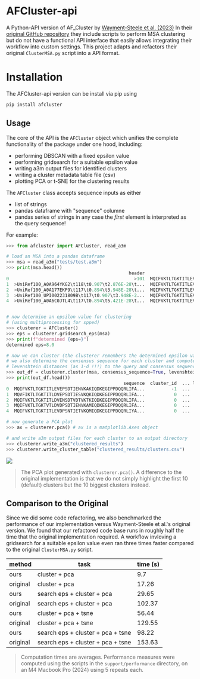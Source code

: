 # AFCluster-api

A Python-API version of AF_Cluster by [Wayment-Steele et al. (2023)](https://doi.org/10.1038/s41586-023-06832-9) In their [original GitHub repository](https://github.com/HWaymentSteele/AF_Cluster)
they include scripts to perform MSA clustering but do not have a functional API interface that easily allows integrating their workflow into custom settings. This project adapts and refactors their original `ClusterMSA.py` script into a API format.

# Installation

The AFCluster-api version can be install via pip using

```bash
pip install afcluster
```


## Usage

The core of the API is the `AFCluster` object which unifies the complete functionality of the package under one hood, including:
- performing DBSCAN with a fixed epsilon value
- performing gridsearch for a suitable epsilon value
- writing a3m output files for identified clusters
- writing a cluster metadata table file (csv)
- plotting PCA or t-SNE for the clustering results

The `AFCluster` class accepts sequence inputs as either
- list of strings
- pandas dataframe with "sequence" columne
- pandas series of strings
in any case the _first_ element is interpreted as the query sequence!

For example:

```python
>>> from afcluster import AFCluster, read_a3m

# load an MSA into a pandas dataframe
>>> msa = read_a3m("tests/test.a3m")
>>> print(msa.head())
                                              header                                           sequence
0                                               >101  MQIFVKTLTGKTITLEVEPSDTIENVKAKIQDKEGIPPDQQRLIFA...
1  >UniRef100_A0A964YKG2\t118\t0.907\t2.876E-28\t...  MQIFVKTLTGKTITLEVEPSDTIENVKAKIQDKEGIPPDQQRLIFA...
2  >UniRef100_A0A177EKP9\t117\t0.894\t3.948E-28\t...  MQIFVKTLTGKTITLEVEPSDTIENVKAKIQDKEGIPPDQQRLIFA...
3  >UniRef100_UPI002231809B\t117\t0.907\t3.948E-2...  MQIFVKTLTGKTITLEVEPSDTIENVKAKIQDKEGIPPDQQRLIFA...
4  >UniRef100_A0A6C0JTL4\t117\t0.894\t5.421E-28\t...  MQIFVKTLTGKTITLEVEPSDTIENVKAKIQDKEGIPPDQQRLIFA...


# now determine an epsilon value for clustering
# (using multiprocessing for spped)
>>> clusterer = AFCluster()
>>> eps = clusterer.gridsearch_eps(msa)
>>> print(f"determined {eps=}")
determined eps=8.0

# now we can cluster (the clusterer remembers the determined epsilon value)
# we also determine the consensus sequence for each cluster and compute
# levenshtein distances (as 1-d !!!) to the query and consensus sequences 
>>> out_df = clusterer.cluster(msa, consensus_sequence=True, levenshtein=True)
>>> print(out_df.head())
                                            sequence  cluster_id  ... levenshtein_query levenshtein_consensus
0  MQIFVKTLTGKTITLEVEPSDTIENVKAKIQDKEGIPPDQQRLIFA...          -1  ...          1.000000              0.697368
1  MQVFIKTLTGKTITLDVEPSDTIESVKQKIQDKEGIPPDQQRLIFA...           0  ...          0.907895              0.907895
2  MQIFVKTLTGKTITLDVENSDTVDTVKTKIQDKEGIPPDQQRLIFA...           0  ...          0.894737              0.894737
3  MQIFVKTLTGKTVTLDVDPSDTIENVKAMIQDKEGIPPDQQRLIFA...           0  ...          0.907895              0.907895
4  MQIFVKTLTGKTITLEVDPSNTIETVKQMIQDKEGIPPDQQRLIYA...           0  ...          0.894737              0.894737

# now generate a PCA plot
>>> ax = clusterer.pca() # ax is a matplotlib.Axes object

# and write a3m output files for each cluster to an output directory
>>> clusterer.write_a3m("clustered_results")
>>> clusterer.write_cluster_table("clustered_results/clusters.csv")
```

![](support/performance/afcluster_fixed_eps_dual_visual/pca.png)
> The PCA plot generated with `clusterer.pca()`. A difference to the original implementation is that we do not simply highlight the first 10 (default) clusters but the 10 biggest clusters instead. 

## Comparison to the Original
Since we did some code refactoring, we also benchmarked the performance of our implementation versus Wayment-Steele et al.'s original version. We found that our refactored code base runs in roughly half the time that the original implementation required. A workflow invloving a gridsearch for a suitable epsilon value even ran three times faster compared to the original `ClusterMSA.py` script.  

|method| task| time (s)|
|---|---|---|
|ours| cluster + pca| 9.7|
|original| cluster + pca| 17.26|
|ours| search eps + cluster + pca| 29.65|
|original| search eps + cluster + pca| 102.37|
|ours| cluster + pca + tsne| 56.44|
|original| cluster + pca + tsne| 129.55|
|ours| search eps + cluster + pca + tsne| 98.22|
|original| search eps + cluster + pca + tsne| 153.63|

> Computation times are averages. Performance measures were computed using the scripts in the `support/performance` directory, on an M4 Macbook Pro (2024) using 5 repeats each.
